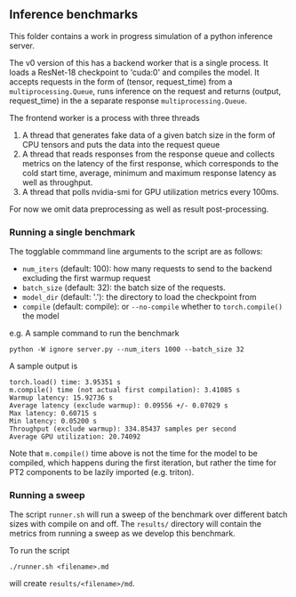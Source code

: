 ## Inference benchmarks

This folder contains a work in progress simulation of a python inference server.

The v0 version of this has a backend worker that is a single process. It loads a
ResNet-18 checkpoint to 'cuda:0' and compiles the model. It accepts requests in
the form of (tensor, request_time) from a `multiprocessing.Queue`, runs
inference on the request and returns (output, request_time) in the a separate
response `multiprocessing.Queue`.

The frontend worker is a process with three threads
1. A thread that generates fake data of a given batch size in the form of CPU
   tensors and puts the data into the request queue
2. A thread that reads responses from the response queue and collects metrics on
   the latency of the first response, which corresponds to the cold start time,
   average, minimum and maximum response latency as well as throughput.
3. A thread that polls nvidia-smi for GPU utilization metrics every 100ms.

For now we omit data preprocessing as well as result post-processing.

### Running a single benchmark

The togglable commmand line arguments to the script are as follows:
  - `num_iters` (default: 100): how many requests to send to the backend
    excluding the first warmup request
  - `batch_size` (default: 32): the batch size of the requests.
  - `model_dir` (default: '.'): the directory to load the checkpoint from
  - `compile` (default: compile): or `--no-compile` whether to `torch.compile()`
    the model

e.g. A sample command to run the benchmark

```
python -W ignore server.py --num_iters 1000 --batch_size 32
```

A sample output is

```
torch.load() time: 3.95351 s
m.compile() time (not actual first compilation): 3.41085 s
Warmup latency: 15.92736 s
Average latency (exclude warmup): 0.09556 +/- 0.07029 s
Max latency: 0.60715 s
Min latency: 0.05200 s
Throughput (exclude warmup): 334.85437 samples per second
Average GPU utilization: 20.74092
```

Note that `m.compile()` time above is not the time for the model to be compiled,
which happens during the first iteration, but rather the time for PT2 components
to be lazily imported (e.g. triton).

### Running a sweep

The script `runner.sh` will run a sweep of the benchmark over different batch
sizes with compile on and off. The `results/` directory will contain the metrics
from running a sweep as we develop this benchmark.

To run the script
```
./runner.sh <filename>.md
```
will create `results/<filename>/md`.
